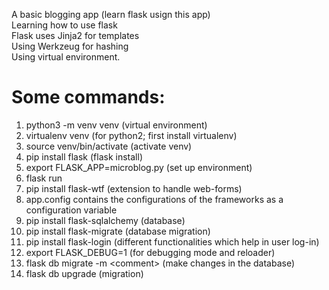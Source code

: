 A basic blogging app (learn flask usign this app)<br>
Learning how to use flask<br>
Flask uses Jinja2 for templates<br>
Using Werkzeug for hashing<br>
Using virtual environment.

# Some commands:
1. python3 -m venv venv (virtual environment)
2. virtualenv venv (for python2; first install virtualenv)
3. source venv/bin/activate (activate venv)
4. pip install flask (flask install)
5. export FLASK_APP=microblog.py (set up environment)
6. flask run
7. pip install flask-wtf (extension to handle web-forms)
8. app.config contains the configurations of the frameworks as a configuration variable
9. pip install flask-sqlalchemy (database)
10. pip install flask-migrate (database migration)
11. pip install flask-login (different functionalities which help in user log-in)
12. export FLASK_DEBUG=1 (for debugging mode and reloader)
13. flask db migrate -m \<comment\> (make changes in the database)
14. flask db upgrade (migration)